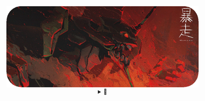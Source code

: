 <div align="center">
    <img src="EvangelionCropped.png">
</div>
<details align="center">
    <summary>🌌</summary>
    <br>
    <img src="https://github-readme-stats.vercel.app/api?username=Asianerd&theme=midnight-purple">
    <br><br><br>
    <a href="https://wakatime.com/share/@ajian_nedo/db141280-e10b-443a-b2ab-3e98178558d5.svg"><img src="https://wakatime.com/share/@ajian_nedo/db141280-e10b-443a-b2ab-3e98178558d5.svg" width= 300px></a>
    <a href="https://wakatime.com/share/@ajian_nedo/a6cdcb09-36d0-4a09-8e92-ae92f736c5d5.svg"><img src="https://wakatime.com/share/@ajian_nedo/a6cdcb09-36d0-4a09-8e92-ae92f736c5d5.svg" width= 300px></a>
    <br><br><br>
    <h3 align="center">Some of my works</h3>
    <a href="https://github.com/Asianerd/TextAdventure/blob/7ca6f2518d01867eb89405e714312a032e92b02a/TextAdventure/Inventory.cs#L121"><img src="SearchFunction.gif" height=300px></a>
    <img src="Geometry.gif" height=300px>
    <br><br>
    <p>C# and Java forever</p>
    <p>Static-typing 👍    Dynamic-typing & Duck-typing 👎</p>
</details>